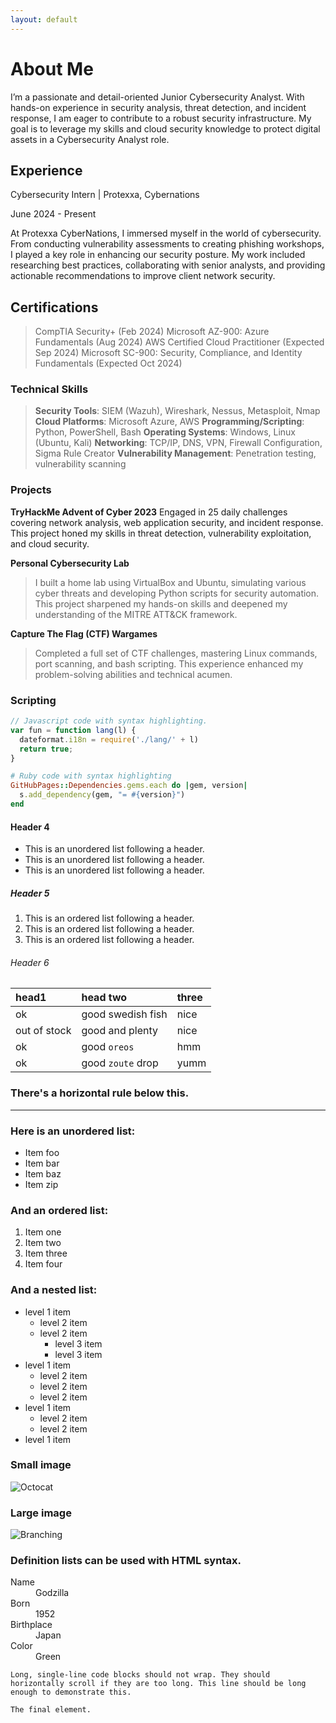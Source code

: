```yaml
---
layout: default
---
```



# About Me

I’m a passionate and detail-oriented Junior Cybersecurity Analyst. With hands-on experience in security analysis, threat detection, and incident response, I am eager to contribute to a robust security infrastructure. My goal is to leverage my skills and cloud security knowledge to protect digital assets in a Cybersecurity Analyst role.

## Experience 

Cybersecurity Intern | Protexxa, Cybernations

June 2024 - Present

At Protexxa CyberNations, I immersed myself in the world of cybersecurity. From conducting vulnerability assessments to creating phishing workshops, I played a key role in enhancing our security posture. My work included researching best practices, collaborating with senior analysts, and providing actionable recommendations to improve client network security.

## Certifications

> CompTIA Security+ (Feb 2024)
> Microsoft AZ-900: Azure Fundamentals (Aug 2024)
> AWS Certified Cloud Practitioner (Expected Sep 2024)
> Microsoft SC-900: Security, Compliance, and Identity Fundamentals (Expected Oct 2024)

### Technical Skills

> **Security Tools**: SIEM (Wazuh), Wireshark, Nessus, Metasploit, Nmap
> **Cloud Platforms**: Microsoft Azure, AWS
> **Programming/Scripting**: Python, PowerShell, Bash
> **Operating Systems**: Windows, Linux (Ubuntu, Kali)
> **Networking**: TCP/IP, DNS, VPN, Firewall Configuration, Sigma Rule Creator
> **Vulnerability Management**: Penetration testing, vulnerability scanning

### Projects

**TryHackMe Advent of Cyber 2023**
Engaged in 25 daily challenges covering network analysis, web application security, and incident response. This project honed my skills in threat detection, vulnerability exploitation, and cloud security.

**Personal Cybersecurity Lab**
> I built a home lab using VirtualBox and Ubuntu, simulating various cyber threats and developing Python scripts for security automation. This project sharpened my hands-on skills and deepened my understanding of the MITRE ATT&CK framework.

**Capture The Flag (CTF) Wargames**
> Completed a full set of CTF challenges, mastering Linux commands, port scanning, and bash scripting. This experience enhanced my problem-solving abilities and technical acumen.


### Scripting

```js
// Javascript code with syntax highlighting.
var fun = function lang(l) {
  dateformat.i18n = require('./lang/' + l)
  return true;
}
```

```ruby
# Ruby code with syntax highlighting
GitHubPages::Dependencies.gems.each do |gem, version|
  s.add_dependency(gem, "= #{version}")
end
```

#### Header 4

*   This is an unordered list following a header.
*   This is an unordered list following a header.
*   This is an unordered list following a header.

##### Header 5

1.  This is an ordered list following a header.
2.  This is an ordered list following a header.
3.  This is an ordered list following a header.

###### Header 6

| head1        | head two          | three |
|:-------------|:------------------|:------|
| ok           | good swedish fish | nice  |
| out of stock | good and plenty   | nice  |
| ok           | good `oreos`      | hmm   |
| ok           | good `zoute` drop | yumm  |

### There's a horizontal rule below this.

* * *

### Here is an unordered list:

*   Item foo
*   Item bar
*   Item baz
*   Item zip

### And an ordered list:

1.  Item one
1.  Item two
1.  Item three
1.  Item four

### And a nested list:

- level 1 item
  - level 2 item
  - level 2 item
    - level 3 item
    - level 3 item
- level 1 item
  - level 2 item
  - level 2 item
  - level 2 item
- level 1 item
  - level 2 item
  - level 2 item
- level 1 item

### Small image

![Octocat](https://github.githubassets.com/images/icons/emoji/octocat.png)

### Large image

![Branching](https://guides.github.com/activities/hello-world/branching.png)


### Definition lists can be used with HTML syntax.

<dl>
<dt>Name</dt>
<dd>Godzilla</dd>
<dt>Born</dt>
<dd>1952</dd>
<dt>Birthplace</dt>
<dd>Japan</dd>
<dt>Color</dt>
<dd>Green</dd>
</dl>

```
Long, single-line code blocks should not wrap. They should horizontally scroll if they are too long. This line should be long enough to demonstrate this.
```

```
The final element.
```
